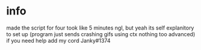 # info

made the script for four took like 5 minutes ngl, but yeah its self explanitory to set up 
(program just sends crashing gifs using ctx nothing too advanced)
if you need help add my cord Janky#1374

